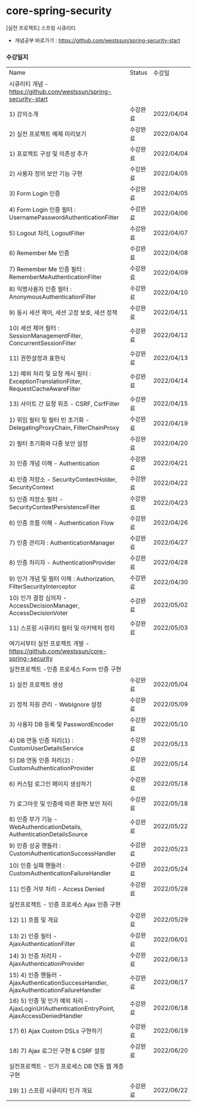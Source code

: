 # core-spring-security
[실전 프로젝트] 스프링 시큐리티
- 개념공부 바로가기 : https://github.com/westssun/spring-security-start


### 수강일지
| | | |
|-|-|-|
|Name|Status|수강일|
|시큐리티 개념 - https://github.com/westssun/spring-security-start| | |
|1) 강의소개|수강완료|2022/04/04|
|2) 실전 프로젝트 예제 미리보기|수강완료|2022/04/04|
|1) 프로젝트 구성 및 의존성 추가|수강완료|2022/04/04|
|2) 사용자 정의 보안 기능 구현|수강완료|2022/04/05|
|3) Form Login 인증|수강완료|2022/04/05|
|4) Form Login 인증 필터 : UsernamePasswordAuthenticationFilter|수강완료|2022/04/06|
|5) Logout 처리, LogoutFilter|수강완료|2022/04/07|
|6) Remember Me 인증|수강완료|2022/04/08|
|7) Remember Me 인증 필터 : RememberMeAuthenticationFilter|수강완료|2022/04/09|
|8) 익명사용자 인증 필터 : AnonymousAuthenticationFilter|수강완료|2022/04/10|
|9) 동시 세션 제어, 세션 고정 보호, 세션 정책|수강완료|2022/04/11|
|10) 세션 제어 필터 : SessionManagementFilter, ConcurrentSessionFilter|수강완료|2022/04/12|
|11) 권한설정과 표현식|수강완료|2022/04/13|
|12) 예외 처리 및 요청 캐시 필터 : ExceptionTranslationFilter, RequestCacheAwareFilter|수강완료|2022/04/14|
|13) 사이트 간 요청 위조 - CSRF, CsrfFilter|수강완료|2022/04/15|
|1) 위임 필터 및 필터 빈 초기화 - DelegatingProxyChain, FilterChainProxy|수강완료|2022/04/19|
|2) 필터 초기화와 다중 보안 설정|수강완료|2022/04/20|
|3) 인증 개념 이해 - Authentication|수강완료|2022/04/21|
|4) 인증 저장소 - SecurityContextHolder, SecurityContext|수강완료|2022/04/22|
|5) 인증 저장소 필터 - SecurityContextPersistenceFilter|수강완료|2022/04/23|
|6) 인증 흐름 이해 - Authentication Flow|수강완료|2022/04/26|
|7) 인증 관리자 : AuthenticationManager|수강완료|2022/04/27|
|8) 인증 처리자 - AuthenticationProvider|수강완료|2022/04/28|
|9) 인가 개념 및 필터 이해 : Authorization, FilterSecurityInterceptor|수강완료|2022/04/30|
|10) 인가 결정 심의자 - AccessDecisionManager, AccessDecisionVoter|수강완료|2022/05/02|
|11) 스프링 시큐리티 필터 및 아키텍처 정리|수강완료|2022/05/03|
|여기서부터 실전 프로젝트 개발 - https://github.com/westssun/core-spring-security| | |
|실전프로젝트 -인증 프로세스 Form 인증 구현| | |
|1) 실전 프로젝트 생성|수강완료|2022/05/04|
|2) 정적 자원 관리 - WebIgnore 설정|수강완료|2022/05/09|
|3) 사용자 DB 등록 및 PasswordEncoder|수강완료|2022/05/10|
|4) DB 연동 인증 처리(1) : CustomUserDetailsService|수강완료|2022/05/13|
|5) DB 연동 인증 처리(2) : CustomAuthenticationProvider|수강완료|2022/05/14|
|6) 커스텀 로그인 페이지 생성하기|수강완료|2022/05/18|
|7) 로그아웃 및 인증에 따른 화면 보안 처리|수강완료|2022/05/18|
|8) 인증 부가 기능 - WebAuthenticationDetails, AuthenticationDetailsSource|수강완료|2022/05/22|
|9) 인증 성공 핸들러 : CustomAuthenticationSuccessHandler|수강완료|2022/05/23|
|10) 인증 실패 핸들러 : CustomAuthenticationFailureHandler|수강완료|2022/05/24|
|11) 인증 거부 처리 - Access Denied|수강완료|2022/05/28|
|실전프로젝트 - 인증 프로세스 Ajax 인증 구현| | |
|12) 1) 흐름 및 개요|수강완료|2022/05/29|
|13) 2) 인증 필터 - AjaxAuthenticationFilter|수강완료|2022/06/01|
|14) 3) 인증 처리자 - AjaxAuthenticationProvider|수강완료|2022/06/13|
|15) 4) 인증 핸들러 - AjaxAuthenticationSuccessHandler, AjaxAuthenticationFailureHandler|수강완료|2022/06/17|
|16) 5) 인증 및 인가 예외 처리 - AjaxLoginUrlAuthenticationEntryPoint, AjaxAccessDeniedHandler|수강완료|2022/06/18|
|17) 6) Ajax Custom DSLs 구현하기|수강완료|2022/06/19|
|18) 7) Ajax 로그인 구현 & CSRF 설정|수강완료|2022/06/20|
|실전프로젝트 - 인가 프로세스 DB 연동 웹 계층 구현| | |
|19) 1) 스프링 시큐리티 인가 개요|수강완료|2022/06/22|
